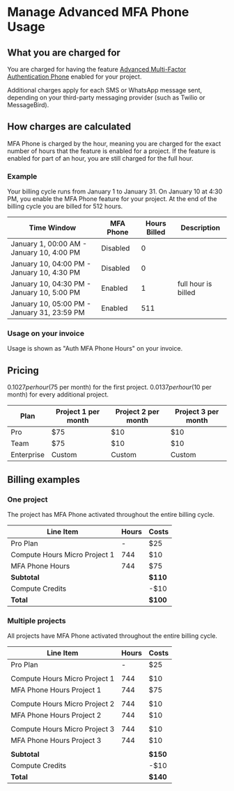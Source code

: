 # Manage Advanced MFA Phone Usage

## What you are charged for

You are charged for having the feature [Advanced Multi-Factor Authentication Phone](https://supabase.com/docs/guides/auth/auth-mfa/phone) enabled for your project.

Additional charges apply for each SMS or WhatsApp message sent, depending on your third-party messaging provider (such as Twilio or MessageBird).

## How charges are calculated

MFA Phone is charged by the hour, meaning you are charged for the exact number of hours that the feature is enabled for a project. If the feature is enabled for part of an hour, you are still charged for the full hour.

### Example

Your billing cycle runs from January 1 to January 31. On January 10 at 4:30 PM, you enable the MFA Phone feature for your project. At the end of the billing cycle you are billed for 512 hours.

| Time Window | MFA Phone | Hours Billed | Description |
| --- | --- | --- | --- |
| January 1, 00:00 AM - January 10, 4:00 PM | Disabled | 0 |  |
| January 10, 04:00 PM - January 10, 4:30 PM | Disabled | 0 |  |
| January 10, 04:30 PM - January 10, 5:00 PM | Enabled | 1 | full hour is billed |
| January 10, 05:00 PM - January 31, 23:59 PM | Enabled | 511 |  |

### Usage on your invoice

Usage is shown as "Auth MFA Phone Hours" on your invoice.

## Pricing

$0.1027 per hour ($75 per month) for the first project. $0.0137 per hour ($10 per month) for every additional project.

| Plan | Project 1 per month | Project 2 per month | Project 3 per month |
| --- | --- | --- | --- |
| Pro | $75 | $10 | $10 |
| Team | $75 | $10 | $10 |
| Enterprise | Custom | Custom | Custom |

## Billing examples

### One project

The project has MFA Phone activated throughout the entire billing cycle.

| Line Item | Hours | Costs |
| --- | --- | --- |
| Pro Plan | - | $25 |
| Compute Hours Micro Project 1 | 744 | $10 |
| MFA Phone Hours | 744 | $75 |
| **Subtotal** |  | **$110** |
| Compute Credits |  | -$10 |
| **Total** |  | **$100** |

### Multiple projects

All projects have MFA Phone activated throughout the entire billing cycle.

| Line Item | Hours | Costs |
| --- | --- | --- |
| Pro Plan | - | $25 |
|  |  |  |
| Compute Hours Micro Project 1 | 744 | $10 |
| MFA Phone Hours Project 1 | 744 | $75 |
|  |  |  |
| Compute Hours Micro Project 2 | 744 | $10 |
| MFA Phone Hours Project 2 | 744 | $10 |
|  |  |  |
| Compute Hours Micro Project 3 | 744 | $10 |
| MFA Phone Hours Project 3 | 744 | $10 |
|  |  |  |
| **Subtotal** |  | **$150** |
| Compute Credits |  | -$10 |
| **Total** |  | **$140** |
